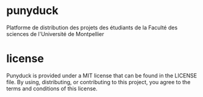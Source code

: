 # punyduck
Platforme de distribution des projets des étudiants de la Faculté des sciences de l'Université de Montpellier

# license
Punyduck is provided under a MIT license that can be found in the LICENSE file. By using, distributing, or contributing to this project, you agree to the terms and conditions of this license.
